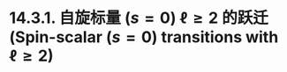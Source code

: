 # 14.3.1. 自旋标量 ($s=0$) $\ell\geqslant2$ 的跃迁 (Spin-scalar $(s=0)$ transitions with $\ell\geqslant2$)
